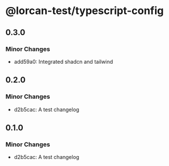 # @lorcan-test/typescript-config

## 0.3.0

### Minor Changes

- add59a0: Integrated shadcn and tailwind

## 0.2.0

### Minor Changes

- d2b5cac: A test changelog

## 0.1.0

### Minor Changes

- d2b5cac: A test changelog
